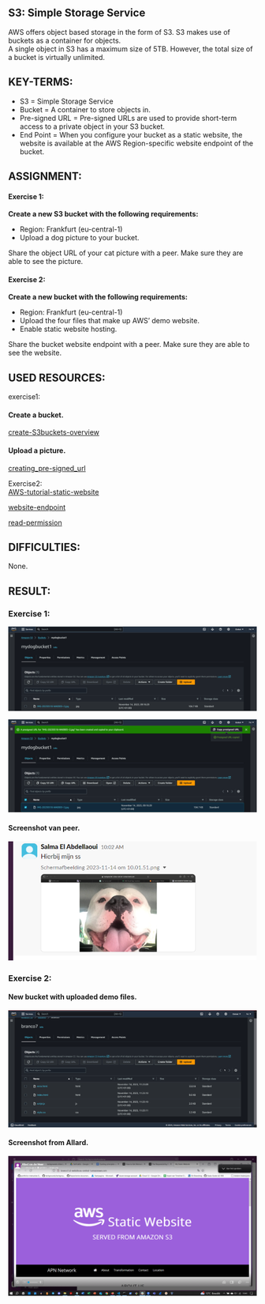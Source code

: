 ## S3: Simple Storage Service

AWS offers object based storage in the form of S3. S3 makes use of buckets as a container for objects.   
A single object in S3 has a maximum size of 5TB. However, the total size of a bucket is virtually unlimited.  

## KEY-TERMS:

* S3 = Simple Storage Service  
* Bucket = A container to store objects in.  
* Pre-signed URL = Pre-signed URLs are used to provide short-term access to a private object in your S3 bucket.
* End Point = When you configure your bucket as a static website, the website is available at the AWS Region-specific website endpoint of the bucket.  

## ASSIGNMENT:

#### Exercise 1:  
**Create a new S3 bucket with the following requirements:**  
* Region: Frankfurt (eu-central-1)  
* Upload a dog picture to your bucket.  

Share the object URL of your cat picture with a peer. Make sure they are able to see the picture.    

#### Exercise 2:  
**Create a new bucket with the following requirements:**  
* Region: Frankfurt (eu-central-1)  
* Upload the four files that make up AWS’ demo website.  
* Enable static website hosting.  

Share the bucket website endpoint with a peer. Make sure they are able to see the website.    

## USED RESOURCES:
exercise1:  
#### Create a bucket.  
[create-S3buckets-overview](https://docs.aws.amazon.com/AmazonS3/latest/userguide/create-bucket-overview.html)  

#### Upload a picture.  
[creating_pre-signed_url](https://docs.aws.amazon.com/AmazonS3/latest/userguide/ShareObjectPreSignedURL.html)   


Exercise2:  
[AWS-tutorial-static-website](https://docs.aws.amazon.com/AmazonS3/latest/userguide/HostingWebsiteOnS3Setup.html)

[website-endpoint](https://docs.aws.amazon.com/AmazonS3/latest/userguide/WebsiteEndpoints.html)  

[read-permission](https://docs.aws.amazon.com/AmazonS3/latest/userguide/WebsiteAccessPermissionsReqd.html)  

## DIFFICULTIES:
None.

## RESULT:

### Exercise 1:  
![create-S3](../00_includes/AWS-01/AWS-5.0-S3bucket.png)  

![presigned-URL](../00_includes/AWS-01/AWS-5.1-pre-signedurl.png)

#### Screenshot van peer.  
![accesss-granted](../00_includes/AWS-01/AWS-5.2-access-peer-to-bucket.png)

### Exercise 2:  
#### New bucket with uploaded demo files.  
![bucket-policy](../00_includes/AWS-01/AWS-5.3-demofiles.png)  

#### Screenshot from Allard.    
![static-web-site](../00_includes/AWS-01/AWS-5.4-static-website.png)  

